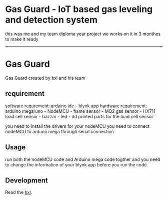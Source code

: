 
# Gas Guard - IoT based gas leveling and detection system

this was me and my team diploma year project 
we works on it in 3 monthes to make it ready 


---
# Gas Guard

Gas Guard created by bxl and his team

## requirement
software requrement: arduino ide - blynk app
hardware requirement: arduino mega/uno - NodeMCU - flame sensor - MQ2 gas sensor - HX711 load cell sensor - bazzar - led - 3d printed parts for the load cell sensor

you need to install the drivers for your nodeMCU 
you need to connect nodeMCU to arduno mega through serial connection


## Usage
run both the nodeMCU code and Arduino mega code togther 
and you need to change the information of your blynk app before you run the code.

## Development

Read the [bxl](https://twitter.com/ialibxl).

